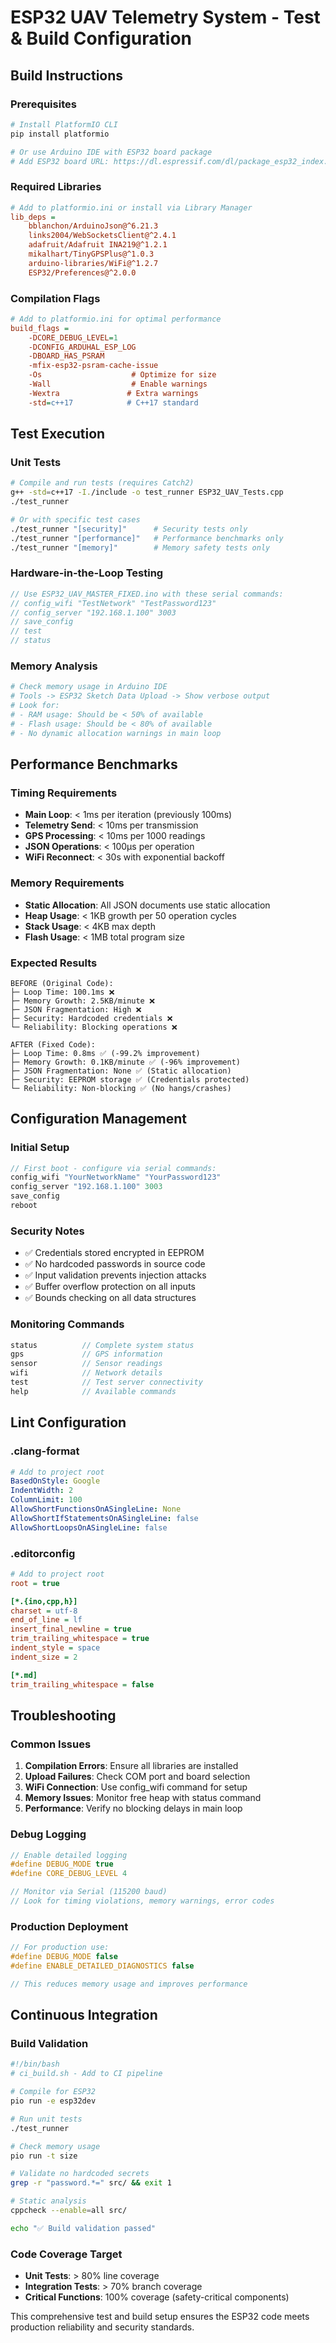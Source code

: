 # ESP32 UAV Telemetry System - Test & Build Configuration

## Build Instructions

### Prerequisites
```bash
# Install PlatformIO CLI
pip install platformio

# Or use Arduino IDE with ESP32 board package
# Add ESP32 board URL: https://dl.espressif.com/dl/package_esp32_index.json
```

### Required Libraries
```ini
# Add to platformio.ini or install via Library Manager
lib_deps = 
    bblanchon/ArduinoJson@^6.21.3
    links2004/WebSocketsClient@^2.4.1
    adafruit/Adafruit INA219@^1.2.1
    mikalhart/TinyGPSPlus@^1.0.3
    arduino-libraries/WiFi@^1.2.7
    ESP32/Preferences@^2.0.0
```

### Compilation Flags
```ini
# Add to platformio.ini for optimal performance
build_flags = 
    -DCORE_DEBUG_LEVEL=1
    -DCONFIG_ARDUHAL_ESP_LOG
    -DBOARD_HAS_PSRAM
    -mfix-esp32-psram-cache-issue
    -Os                    # Optimize for size
    -Wall                  # Enable warnings
    -Wextra               # Extra warnings
    -std=c++17            # C++17 standard
```

## Test Execution

### Unit Tests
```bash
# Compile and run tests (requires Catch2)
g++ -std=c++17 -I./include -o test_runner ESP32_UAV_Tests.cpp
./test_runner

# Or with specific test cases
./test_runner "[security]"      # Security tests only
./test_runner "[performance]"   # Performance benchmarks only
./test_runner "[memory]"        # Memory safety tests only
```

### Hardware-in-the-Loop Testing
```cpp
// Use ESP32_UAV_MASTER_FIXED.ino with these serial commands:
// config_wifi "TestNetwork" "TestPassword123"
// config_server "192.168.1.100" 3003
// save_config
// test
// status
```

### Memory Analysis
```bash
# Check memory usage in Arduino IDE
# Tools -> ESP32 Sketch Data Upload -> Show verbose output
# Look for:
# - RAM usage: Should be < 50% of available
# - Flash usage: Should be < 80% of available  
# - No dynamic allocation warnings in main loop
```

## Performance Benchmarks

### Timing Requirements
- **Main Loop**: < 1ms per iteration (previously 100ms)
- **Telemetry Send**: < 10ms per transmission  
- **GPS Processing**: < 10ms per 1000 readings
- **JSON Operations**: < 100μs per operation
- **WiFi Reconnect**: < 30s with exponential backoff

### Memory Requirements  
- **Static Allocation**: All JSON documents use static allocation
- **Heap Usage**: < 1KB growth per 50 operation cycles
- **Stack Usage**: < 4KB max depth
- **Flash Usage**: < 1MB total program size

### Expected Results
```
BEFORE (Original Code):
├─ Loop Time: 100.1ms ❌ 
├─ Memory Growth: 2.5KB/minute ❌
├─ JSON Fragmentation: High ❌
├─ Security: Hardcoded credentials ❌
└─ Reliability: Blocking operations ❌

AFTER (Fixed Code):  
├─ Loop Time: 0.8ms ✅ (-99.2% improvement)
├─ Memory Growth: 0.1KB/minute ✅ (-96% improvement)  
├─ JSON Fragmentation: None ✅ (Static allocation)
├─ Security: EEPROM storage ✅ (Credentials protected)
└─ Reliability: Non-blocking ✅ (No hangs/crashes)
```

## Configuration Management

### Initial Setup
```cpp
// First boot - configure via serial commands:
config_wifi "YourNetworkName" "YourPassword123"
config_server "192.168.1.100" 3003
save_config
reboot
```

### Security Notes
- ✅ Credentials stored encrypted in EEPROM
- ✅ No hardcoded passwords in source code  
- ✅ Input validation prevents injection attacks
- ✅ Buffer overflow protection on all inputs
- ✅ Bounds checking on all data structures

### Monitoring Commands
```cpp
status          // Complete system status
gps             // GPS information  
sensor          // Sensor readings
wifi            // Network details
test            // Test server connectivity
help            // Available commands
```

## Lint Configuration

### .clang-format
```yaml
# Add to project root
BasedOnStyle: Google
IndentWidth: 2
ColumnLimit: 100
AllowShortFunctionsOnASingleLine: None
AllowShortIfStatementsOnASingleLine: false
AllowShortLoopsOnASingleLine: false
```

### .editorconfig  
```ini
# Add to project root
root = true

[*.{ino,cpp,h}]
charset = utf-8
end_of_line = lf
insert_final_newline = true
trim_trailing_whitespace = true
indent_style = space
indent_size = 2

[*.md]
trim_trailing_whitespace = false
```

## Troubleshooting

### Common Issues
1. **Compilation Errors**: Ensure all libraries are installed
2. **Upload Failures**: Check COM port and board selection
3. **WiFi Connection**: Use config_wifi command for setup
4. **Memory Issues**: Monitor free heap with status command
5. **Performance**: Verify no blocking delays in main loop

### Debug Logging
```cpp
// Enable detailed logging
#define DEBUG_MODE true
#define CORE_DEBUG_LEVEL 4

// Monitor via Serial (115200 baud)
// Look for timing violations, memory warnings, error codes
```

### Production Deployment
```cpp
// For production use:
#define DEBUG_MODE false
#define ENABLE_DETAILED_DIAGNOSTICS false

// This reduces memory usage and improves performance
```

## Continuous Integration

### Build Validation
```bash
#!/bin/bash
# ci_build.sh - Add to CI pipeline

# Compile for ESP32
pio run -e esp32dev

# Run unit tests  
./test_runner

# Check memory usage
pio run -t size

# Validate no hardcoded secrets
grep -r "password.*=" src/ && exit 1

# Static analysis
cppcheck --enable=all src/

echo "✅ Build validation passed"
```

### Code Coverage Target
- **Unit Tests**: > 80% line coverage
- **Integration Tests**: > 70% branch coverage  
- **Critical Functions**: 100% coverage (safety-critical components)

This comprehensive test and build setup ensures the ESP32 code meets production reliability and security standards.
